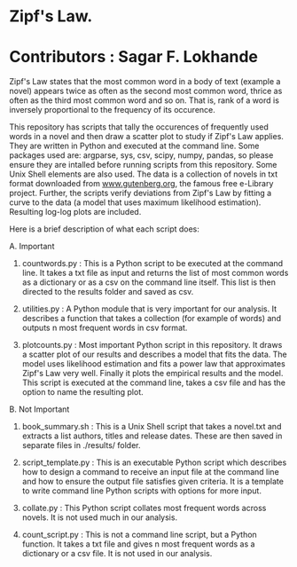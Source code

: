 # Zipf's Law.

# Contributors : Sagar F. Lokhande

Zipf's Law states that the most common word in a body of text (example a novel) appears twice as often as the second most common word, thrice as often as the third most common word and so on. That is, rank of a word is inversely proportional to the frequency of its occurence. 

This repository has scripts that tally the occurences of frequently used words in a novel and then draw a scatter plot to study if Zipf's Law applies. They are written in Python and executed at the command line. Some packages used are: argparse, sys, csv, scipy, numpy, pandas, so please ensure they are intalled before running scripts from this repository. Some Unix Shell elements are also used. The data is a collection of novels in txt format downloaded from www.gutenberg.org, the famous free e-Library project. Further, the scripts verify deviations from Zipf's Law by fitting a curve to the data (a model that uses maximum likelihood estimation). Resulting log-log plots are included. 

Here is a brief description of what each script does: 

A. Important

1. countwords.py :
This is a Python script to be executed at the command line. It takes a txt file as input and returns the list of most common words as a dictionary or as a csv on the command line itself. This list is then directed to the results folder and saved as csv.

2. utilities.py : 
A Python module that is very important for our analysis. It describes a function that takes a collection (for example of words) and outputs n most frequent words in csv format. 

3. plotcounts.py : 
Most important Python script in this repository. It draws a scatter plot of our results and describes a model that fits the data. The model uses likelihood estimation and fits a power law that approximates Zipf's Law very well. Finally it plots the empirical results and the model. This script is executed at the command line, takes a csv file and has the option to name the resulting plot. 


B. Not Important

1. book_summary.sh : 
This is a Unix Shell script that takes a novel.txt and extracts a list authors, titles and release dates. These are then saved in separate files in ./results/ folder.

2. script_template.py : 
This is an executable Python script which describes how to design a command to receive an input file at the command line and how to ensure the output file satisfies given criteria. It is a template to write command line Python scripts with options for more input. 

3. collate.py :
This Python script collates most frequent words across novels. It is not used much in our analysis.

4. count_script.py :
This is not a command line script, but a Python function. It takes a txt file and gives n most frequent words as a dictionary or a csv file. It is not used in our analysis.

